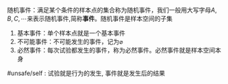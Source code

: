 

随机事件：满足某个条件的样本点的集合称为随机事件，我们一般用大写字母$A,B,C,\cdots$来表示随机事件,简称**事件**。随机事件是样本空间的子集
1. 基本事件：单个样本点就是一个基本事件
2. 不可能事件：不可能发生的事件，记为$\varnothing$
3. 必然事件：每次试验都发生的事件，称为必然事件。必然事件就是样本空间本身

#unsafe/self  : 试验就是行为的发生, 事件就是发生后的结果
